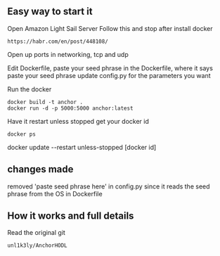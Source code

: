 ## Easy way to start it
Open Amazon Light Sail Server
Follow this and stop after install docker
```
https://habr.com/en/post/448108/
```
Open up ports in networking, tcp and udp

Edit Dockerfile, paste your seed phrase in the Dockerfile, where it says paste your seed phrase
update config.py for the parameters you want

Run the docker
```
docker build -t anchor .
docker run -d -p 5000:5000 anchor:latest
```
Have it restart unless stopped
get your docker id
```
docker ps
```
docker update --restart unless-stopped [docker id]
## changes made
removed 'paste seed phrase here' in config.py since it reads the seed phrase from the OS in Dockerfile

## How it works and full details
Read the original git
```
unl1k3ly/AnchorHODL
```

